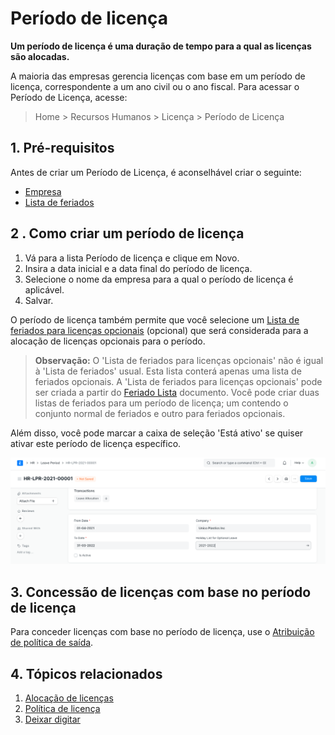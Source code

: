 # Período de licença



**Um período de licença é uma duração de tempo para a qual as licenças são alocadas.**

A maioria das empresas gerencia licenças com base em um período de licença, correspondente a um ano civil ou o ano fiscal. Para acessar o Período de Licença, acesse:

> Home > Recursos Humanos > Licença > Período de Licença

## 1. Pré-requisitos

Antes de criar um Período de Licença, é aconselhável criar o seguinte:

* [Empresa](/docs/pt/setting-up/company-setup)
* [Lista de feriados](/docs/pt/human-resources/holiday-list)

## 2 . Como criar um período de licença

1. Vá para a lista Período de licença e clique em Novo.
2. Insira a data inicial e a data final do período de licença.
3. Selecione o nome da empresa para a qual o período de licença é aplicável.
4. Salvar.

O período de licença também permite que você selecione um [Lista de feriados para licenças opcionais](/docs/pt/human-resources/holiday-list) (opcional) que será considerada para a alocação de licenças opcionais para o período.

> **Observação:** O 'Lista de feriados para licenças opcionais' não é igual à 'Lista de feriados' usual. Esta lista conterá apenas uma lista de feriados opcionais. A 'Lista de feriados para licenças opcionais' pode ser criada a partir do [Feriado Lista](/docs/pt/human-resources/holiday-list) documento. Você pode criar duas listas de feriados para um período de licença; um contendo o conjunto normal de feriados e outro para feriados opcionais.

Além disso, você pode marcar a caixa de seleção 'Está ativo' se quiser ativar este período de licença específico.

![Período de saída](/files/leave-period.png)![]()

## 3. Concessão de licenças com base no período de licença

Para conceder licenças com base no período de licença, use o [Atribuição de política de saída](https://frappehr.com/docs/v14/en/leave-policy-assignment).

## 4. Tópicos relacionados

1. [Alocação de licenças](/docs/pt/human-resources/leave-allocation)
2. [Política de licença](/docs/pt/human-resources/leave-policy)
3. [Deixar digitar](/docs/pt/human-resources/leave-type)


